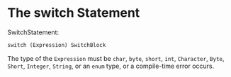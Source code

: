 # The switch Statement

SwitchStatement:

```txt
switch (Expression) SwitchBlock
```

The type of the `Expression` must be `char`, `byte`, `short`, `int`, `Character`, `Byte`, `Short`, `Integer`, `String`, or an `enum` type, or a compile-time error occurs.
